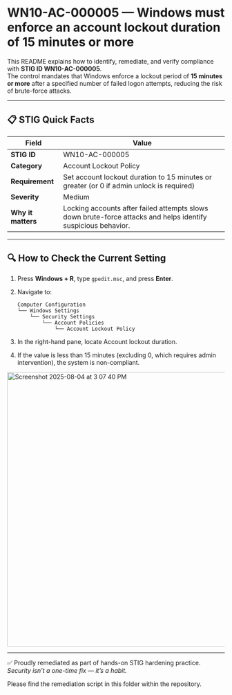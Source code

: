 # WN10-AC-000005 — Windows must enforce an account lockout duration of 15 minutes or more

This README explains how to identify, remediate, and verify compliance with **STIG ID WN10-AC-000005**.  
The control mandates that Windows enforce a lockout period of **15 minutes or more** after a specified number of failed logon attempts, reducing the risk of brute-force attacks.

---

## 📋 STIG Quick Facts

| Field              | Value                                                                 |
|--------------------|-----------------------------------------------------------------------|
| **STIG ID**        | WN10-AC-000005                                                        |
| **Category**       | Account Lockout Policy                                                |
| **Requirement**    | Set account lockout duration to 15 minutes or greater (or 0 if admin unlock is required) |
| **Severity**       | Medium                                                                |
| **Why it matters** | Locking accounts after failed attempts slows down brute-force attacks and helps identify suspicious behavior. |

---

## 🔍 How to Check the Current Setting

1. Press **Windows + R**, type `gpedit.msc`, and press **Enter**.  
2. Navigate to:

   ```text
   Computer Configuration
   └── Windows Settings
       └── Security Settings
           └── Account Policies
               └── Account Lockout Policy
3. In the right-hand pane, locate Account lockout duration.
4. If the value is less than 15 minutes (excluding 0, which requires admin intervention), the system is non-compliant.

<img width="1434" height="634" alt="Screenshot 2025-08-04 at 3 07 40 PM" src="https://github.com/user-attachments/assets/697f8966-f38c-4195-a66c-302d5d45709c" />

---

✅ Proudly remediated as part of hands-on STIG hardening practice.  
_Security isn’t a one-time fix — it’s a habit._

Please find the remediation script in this folder within the repository.
